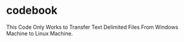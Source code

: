 # codebook
This Code Only Works to Transfer Text Delimited Files From Windows Machine to Linux Machine.


